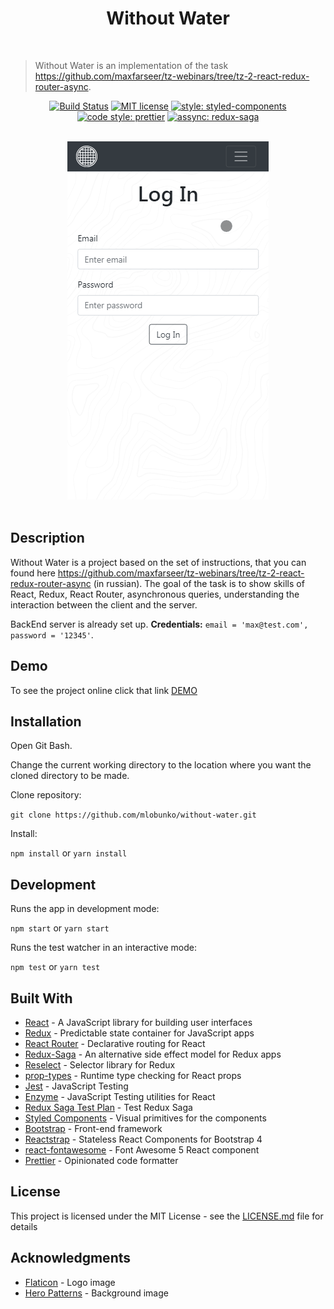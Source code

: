 <h1 align="center">Without Water</h1>

<br />

> Without Water is an implementation of the task https://github.com/maxfarseer/tz-webinars/tree/tz-2-react-redux-router-async.

<div align="center">
  
  [![Build Status](https://travis-ci.com/mlobunko/without-water.svg?branch=master)](https://travis-ci.com/mlobunko/without-water) [![MIT license](https://img.shields.io/badge/License-MIT-blue.svg)](https://lbesson.mit-license.org/) [![style: styled-components](https://img.shields.io/badge/style-%F0%9F%92%85%20styled--components-orange.svg?colorB=daa357&colorA=db748e)](https://github.com/styled-components/styled-components) [![code style: prettier](https://img.shields.io/badge/code_style-prettier-ff69b4.svg)](https://github.com/prettier/prettier) [![assync: redux-saga](https://img.shields.io/badge/asynch-redux--saga-green.svg)](https://github.com/redux-saga/redux-saga)
  
</div>

<br />

<div align="center">
  <img src="docs/images/without-water-screen.gif" alt="screenshot"/>
</div>

<br />

## Description

Without Water is a project based on the set of instructions, that you can found here https://github.com/maxfarseer/tz-webinars/tree/tz-2-react-redux-router-async (in russian). The goal of the task is to show skills of React, Redux, React Router, asynchronous queries, understanding the interaction between the client and the server.

BackEnd server is already set up. <strong>Credentials:</strong> `email = 'max@test.com', password = '12345'`.

## Demo

To see the project online click that link <a href="https://mlobunko.github.io/without-water/">DEMO</a>

## Installation

Open Git Bash.

Change the current working directory to the location where you want the cloned directory to be made.

Clone repository:

`git clone https://github.com/mlobunko/without-water.git`

Install:

`npm install` or `yarn install`

## Development

Runs the app in development mode:

`npm start` or `yarn start`

Runs the test watcher in an interactive mode:

`npm test` or `yarn test`

## Built With

- [React](https://github.com/facebook/react) - A JavaScript library for building user interfaces
- [Redux](https://github.com/reduxjs/redux) - Predictable state container for JavaScript apps
- [React Router](https://github.com/ReactTraining/react-router) - Declarative routing for React
- [Redux-Saga](https://github.com/redux-saga/redux-saga) - An alternative side effect model for Redux apps
- [Reselect](https://github.com/reduxjs/reselect) - Selector library for Redux
- [prop-types](https://github.com/facebook/prop-types) - Runtime type checking for React props
- [Jest](https://github.com/facebook/jest) - JavaScript Testing
- [Enzyme](https://github.com/airbnb/enzyme) - JavaScript Testing utilities for React
- [Redux Saga Test Plan](https://github.com/jfairbank/redux-saga-test-plan) - Test Redux Saga
- [Styled Components](https://github.com/styled-components/styled-components) - Visual primitives for the components
- [Bootstrap](https://github.com/twbs/bootstrap) - Front-end framework
- [Reactstrap](https://github.com/reactstrap/reactstrap) - Stateless React Components for Bootstrap 4
- [react-fontawesome](https://github.com/FortAwesome/react-fontawesome) - Font Awesome 5 React component
- [Prettier](https://github.com/prettier/prettier) - Opinionated code formatter

## License

This project is licensed under the MIT License - see the [LICENSE.md](LICENSE.md) file for details

## Acknowledgments

- [Flaticon](https://www.flaticon.com/) - Logo image
- [Hero Patterns](http://www.heropatterns.com/) - Background image

